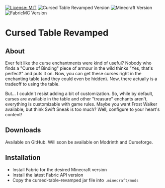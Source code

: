 [![License: MIT](https://img.shields.io/badge/License-MIT-yellow.svg)](https://opensource.org/licenses/MIT)
![Cursed Table Revamped Version](https://img.shields.io/github/v/release/amot-dev/cursed-table-revamped?include_prereleases)
![Minecraft Version](https://img.shields.io/badge/Minecraft-1.20.4-blue)
![FabricMC Version](https://img.shields.io/badge/FabricMC-0.95.0%2B1.20.4-blue)
# Cursed Table Revamped
## About
Ever felt like the curse enchantments were kind of useful? Nobody who finds a "Curse of Binding" piece of armour in the
wild thinks "Yes, that's perfect!" and puts it on. Now, you can get these curses right in the enchanting table (and they
could even be hidden). Now, there actually is a tradeoff to using the table.

But... I couldn't resist adding a bit of customization. So, while by default, curses are available in the table and other
"treasure" enchants aren't, everything is customizable with game rules. Maybe you want Frost Walker available, but think
Swift Sneak is too much? Well, configure to your heart's content!

## Downloads
Available on GitHub. Will soon be available on Modrinth and Curseforge.

## Installation
- Install Fabric for the desired Minecraft version
- Install the latest Fabric API version
- Copy the cursed-table-revamped jar file into `.minecraft/mods`